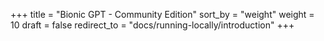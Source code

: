 +++
title = "Bionic GPT - Community Edition"
sort_by = "weight"
weight = 10
draft = false
redirect_to = "docs/running-locally/introduction"
+++